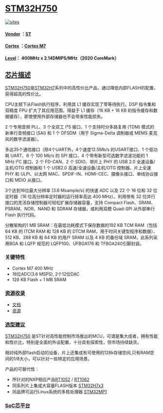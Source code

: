 ﻿# [STM32H750](https://github.com/SoCXin/STM32H750)

[![sites](http://182.61.61.133/link/resources/SoC.png)](http://www.SoC.Xin)

#### [Vendor](https://github.com/SoCXin/Vendor) ：[ST](https://www.st.com/)
#### [Cortex](https://github.com/SoCXin/Cortex) ：[Cortex M7](https://github.com/SoCXin/CM7)
#### [Level](https://github.com/SoCXin/Level)： 400MHz x 2.14DMIPS/MHz（2020 CoreMark）

## [芯片描述](https://github.com/SoCXin/STM32H750/wiki)

[STM32H750](https://github.com/SoCXin/STM32H750)是[STM32H7](https://www.st.com/zh/microcontrollers-microprocessors/stm32h7-series.html)系列中的高性价比产品，通过降低内部FLASH的配置，获得超高的性价比。

CPU主频下从Flash执行程序，利用其 L1 缓存实现了零等待执行。DSP 指令集和双精度 FPU 扩大了其应用范围。得益于 L1 缓存（16 KB + 16 KB 的指令缓存和数据缓存），即使使用外部存储器也不会带来性能损失。

2 个专用音频 PLL、3 个全双工 I²S 接口、1 个支持时分多路复用 (TDM) 模式的新串行音频接口 (SAI) 和 1 个 DFSDM（用于 Sigma-Delta 调制器或 MEMS 麦克风的数字滤波器）。

多达35个通信接口（除4个UART外，4个速度12.5Mb/s 的USART接口、1 个低功耗 UART、6 个 100 Mb/s 的 SPI 接口，4 个带有新型可选数字滤波功能的 1 MHz I²C 接口、2 个 FD-CAN、2 个 SDIO、带片上 PHY 的 USB 2.0 全速设备/主机/OTG 控制器和 1 个 USB2.0 高速/全速设备/主机/OTG 控制器、片上全速 PHY 和 ULPI、以太网 MAC、SPDIF-IN、HDMI-CEC、摄像头接口、单线协议接口和 MDIO 从接口。

3个达到16位最大分辨率 (3.6 Msample/s) 的快速 ADC 以及 22 个 16 位和 32 位定时器（16 位高分辨率定时器的运行频率高达 400 MHz）。利用带有 32 位并行接口的灵活存储控制器可轻松扩展存储器容量，支持 Compact Flash、SRAM、PSRAM、NOR、NAND 和 SDRAM 存储器，或利用双模 Quad-SPI 从外部串行 Flash 执行代码。

分散架构的1 MB SRAM：在最低功耗模式下保存数据的192 KB TCM RAM（包括 64 KB 的 ITCM RAM 和 128 KB 的 DTCM RAM，用于时间关键型程序和数据）、512 KB、288 KB 和 64 KB 的用户 SRAM 以及 4 KB 的备份域 SRAM，此系列采用BGA 和 LQFP 规范的 LQFP100、UFBGA176 和 TFBGA240引脚封装。

### 关键特性

* Cortex M7 400 MHz
* 16位ADC(3.6 MSPS), 2个12位DAC
* 128 KB Flash + 1 MB SRAM

### [资源收录](https://github.com/SoCXin/STM32H750)

* [文档](docs/)
* [资源](src/)

### [选型建议](https://github.com/SoCXin)


[STM32H750](https://github.com/SoCXin/STM32H750) 是ST针对高性能控制市场推出的MCU，可谓是集大成者，拥有性能和性价比，特别是全面的外设配置，十分具有探索性，但市场持续缺货。

相对纯外部flash启动的设备，片上还集成有可使用的128k存储空间,只有RAM空间的1/8大小，可以针对一些特定的应用场景。

产品的可替代性：

* 所针对的NXP相应产品[RT1052](https://github.com/SoCXin/RT1052) / [RT1062](https://github.com/SoCXin/RT1062)
* 同系列片上集成大容量FLASH版本 [STM32H7x3](https://github.com/SoCXin/STM32H743)
* 同品牌可运行Linux系统的多核处理器 [STM32MP1](https://github.com/SoCXin/STM32MP1)

###  [SoC芯平台](http://www.SoC.Xin)
